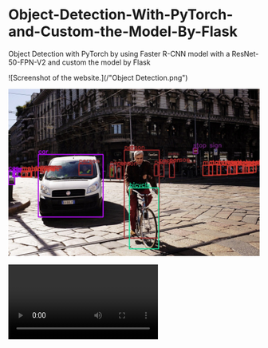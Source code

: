 # Object-Detection-With-PyTorch-and-Custom-the-Model-By-Flask
Object Detection with PyTorch by using Faster R-CNN model with a ResNet-50-FPN-V2 and custom the model by Flask

![Screenshot of the website.](/"Object Detection.png")

![Screenshot of the model.](/outputs/street_t05.jpg)

![](/outputs/video2_t05.mp4)
